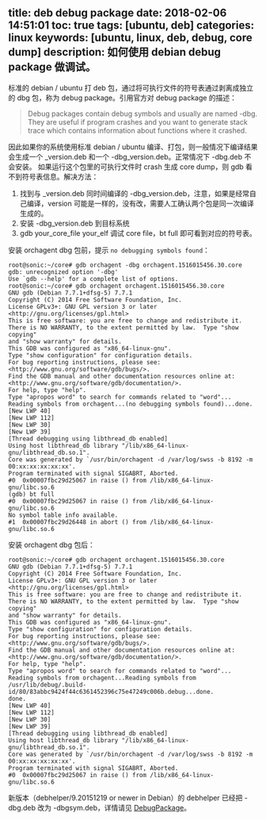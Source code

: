 title: deb debug package
date: 2018-02-06 14:51:01
toc: true
tags: [ubuntu, deb]
categories: linux
keywords: [ubuntu, linux, deb, debug, core dump]
description: 如何使用 debian debug package 做调试。
---

标准的 debian / ubuntu 打 deb 包，通过将可执行文件的符号表通过剥离成独立的 dbg 包，称为 debug package。引用官方对 debug package 的描述：

> Debug packages contain debug symbols and usually are named <package>-dbg. They are useful if program crashes and you want to generate stack trace which contains information about functions where it crashed.

因此如果你的系统使用标准 debian / ubuntu 编译、打包，则一般情况下编译结果会生成一个 <package>_version.deb 和一个 <package>-dbg_version.deb。正常情况下 <package>-dbg.deb 不会安装。
如果运行这个包里的可执行文件时 crash 生成 core dump，则 gdb 看不到符号表信息。解决方法：

1. 找到与 <package>_version.deb 同时间编译的 <package>-dbg_version.deb，注意，如果是经常自己编译，version 可能是一样的，没有改，需要人工确认两个包是同一次编译生成的。
2. 安装 <package>-dbg_version.deb 到目标系统
3. gdb your_core_file your_elf 调试 core file，bt full 即可看到对应的符号表。

安装 orchagent dbg 包前，提示 `no debugging symbols found`：

```
root@sonic:~/core# gdb orchagent -dbg orchagent.1516015456.30.core 
gdb: unrecognized option '-dbg'
Use `gdb --help' for a complete list of options.
root@sonic:~/core# gdb orchagent orchagent.1516015456.30.core 
GNU gdb (Debian 7.7.1+dfsg-5) 7.7.1
Copyright (C) 2014 Free Software Foundation, Inc.
License GPLv3+: GNU GPL version 3 or later <http://gnu.org/licenses/gpl.html>
This is free software: you are free to change and redistribute it.
There is NO WARRANTY, to the extent permitted by law.  Type "show copying"
and "show warranty" for details.
This GDB was configured as "x86_64-linux-gnu".
Type "show configuration" for configuration details.
For bug reporting instructions, please see:
<http://www.gnu.org/software/gdb/bugs/>.
Find the GDB manual and other documentation resources online at:
<http://www.gnu.org/software/gdb/documentation/>.
For help, type "help".
Type "apropos word" to search for commands related to "word"...
Reading symbols from orchagent...(no debugging symbols found)...done.
[New LWP 40]
[New LWP 112]
[New LWP 30]
[New LWP 39]
[Thread debugging using libthread_db enabled]
Using host libthread_db library "/lib/x86_64-linux-gnu/libthread_db.so.1".
Core was generated by `/usr/bin/orchagent -d /var/log/swss -b 8192 -m 00:xx:xx:xx:xx:xx'.
Program terminated with signal SIGABRT, Aborted.
#0  0x00007fbc29d25067 in raise () from /lib/x86_64-linux-gnu/libc.so.6
(gdb) bt full
#0  0x00007fbc29d25067 in raise () from /lib/x86_64-linux-gnu/libc.so.6
No symbol table info available.
#1  0x00007fbc29d26448 in abort () from /lib/x86_64-linux-gnu/libc.so.6
```

安装 orchagent dbg 包后：

```
root@sonic:~/core# gdb orchagent orchagent.1516015456.30.core 
GNU gdb (Debian 7.7.1+dfsg-5) 7.7.1
Copyright (C) 2014 Free Software Foundation, Inc.
License GPLv3+: GNU GPL version 3 or later <http://gnu.org/licenses/gpl.html>
This is free software: you are free to change and redistribute it.
There is NO WARRANTY, to the extent permitted by law.  Type "show copying"
and "show warranty" for details.
This GDB was configured as "x86_64-linux-gnu".
Type "show configuration" for configuration details.
For bug reporting instructions, please see:
<http://www.gnu.org/software/gdb/bugs/>.
Find the GDB manual and other documentation resources online at:
<http://www.gnu.org/software/gdb/documentation/>.
For help, type "help".
Type "apropos word" to search for commands related to "word"...
Reading symbols from orchagent...Reading symbols from /usr/lib/debug/.build-id/80/83abbc9424f44c6361452396c75e47249c006b.debug...done.
done.
[New LWP 40]
[New LWP 112]
[New LWP 30]
[New LWP 39]
[Thread debugging using libthread_db enabled]
Using host libthread_db library "/lib/x86_64-linux-gnu/libthread_db.so.1".
Core was generated by `/usr/bin/orchagent -d /var/log/swss -b 8192 -m 00:xx:xx:xx:xx:xx'.
Program terminated with signal SIGABRT, Aborted.
#0  0x00007fbc29d25067 in raise () from /lib/x86_64-linux-gnu/libc.so.6
```

新版本（debhelper/9.20151219 or newer in Debian）的 debhelper 已经把 <package>-dbg.deb 改为 <package>-dbgsym.deb，详情请见 [DebugPackage](https://wiki.debian.org/DebugPackage)。
